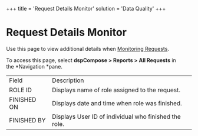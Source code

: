 +++
title = 'Request Details Monitor'
solution = 'Data Quality'
+++

# Request Details Monitor

<div class="use">

Use this page to view additional details when [Monitoring
Requests](../Use_Cases/Monitor_Requests.htm).

</div>

To access this page, select <span style="font-weight: bold;">dspCompose
\> Reports \> All Requests</span> in the *Navigation *pane.

|             |                                                       |
| ----------- | ----------------------------------------------------- |
| Field       | Description                                           |
| ROLE ID     | Displays name of role assigned to the request.        |
| FINISHED ON | Displays date and time when role was finished.        |
| FINISHED BY | Displays User ID of individual who finished the role. |
